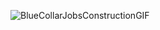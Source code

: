 ![BlueCollarJobsConstructionGIF](https://github.com/abinashkalikote/CloudTaskManagement/assets/28915667/6850a249-6654-4460-b73f-3efff2b84744)
